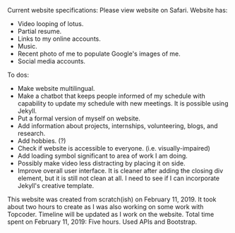 Current website specifications:
Please view website on Safari.
Website has:
* Video looping of lotus.
* Partial resume.
* Links to my online accounts.
* Music.
* Recent photo of me to populate Google's images of me.
* Social media accounts.

To dos:
* Make website multilingual.
* Make a chatbot that keeps people informed of my schedule with capability to update my schedule with new meetings.  It is possible using Jekyll.
* Put a formal version of myself on website.
* Add information about projects, internships, volunteering, blogs, and research.
* Add hobbies. (?)
* Check if website is accessible to everyone. (i.e. visually-impaired)
* Add loading symbol significant to area of work I am doing.
* Possibly make video less distracting by placing it on side.
* Improve overall user interface.  It is cleaner after adding the closing div element, but it is still not clean at all.  I need to see if I can incorporate Jekyll's creative template.

This website was created from scratch(ish) on February 11, 2019.  It took about two hours to create as I was also working on some work with Topcoder.  Timeline will be updated as I work on the website. Total time spent on February 11, 2019: Five hours.  Used APIs and Bootstrap.
